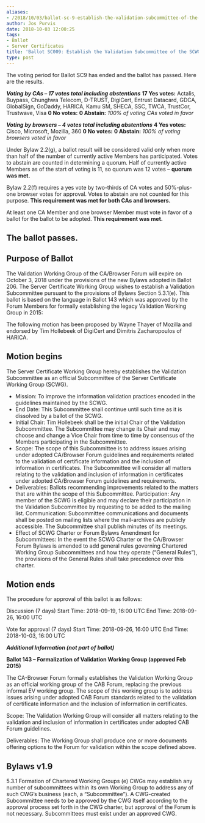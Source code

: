 ```yaml
---
aliases:
- /2018/10/03/ballot-sc-9-establish-the-validation-subcommittee-of-the-scwg/
author: Jos Purvis
date: 2018-10-03 12:00:25
tags:
- Ballot
- Server Certificates
title: 'Ballot SC009: Establish the Validation Subcommittee of the SCWG'
type: post
---
```


The voting period for Ballot SC9 has ended and the ballot has passed. Here are the results.

_**Voting by CAs – 17 votes total including abstentions**_
**17 Yes votes:** Actalis, Buypass, Chunghwa Telecom, D-TRUST, DigiCert, Entrust Datacard, GDCA, GlobalSign, GoDaddy, HARICA, Kamu SM, SHECA, SSC, TWCA, TrustCor, Trustwave, Visa
**0 No votes:**
**0 Abstain:**
_100% of voting CAs voted in favor_

_**Voting by browsers – 4 votes total including abstentions**_
**4 Yes votes:** Cisco, Microsoft, Mozilla, 360
**0 No votes:**
**0 Abstain:**
_100% of voting browsers voted in favor_

Under Bylaw 2.2(g), a ballot result will be considered valid only when more than half of the number of currently active Members has participated. Votes to abstain are counted in determining a quorum. Half of currently active Members as of the start of voting is 11, so quorum was 12 votes – **quorum was met.**

Bylaw 2.2(f) requires a yes vote by two-thirds of CA votes and 50%-plus-one browser votes for approval. Votes to abstain are not counted for this purpose. **This requirement was met for both CAs and browsers.**

At least one CA Member and one browser Member must vote in favor of a ballot for the ballot to be adopted. **This requirement was met.**

## The ballot passes.

## Purpose of Ballot

The Validation Working Group of the CA/Browser Forum will expire on October 3, 2018 under the provisions of the new Bylaws adopted in Ballot 206. The Server Certificate Working Group wishes to establish a Validation Subcommittee pursuant to the provisions of Bylaws Section 5.3.1(e). This ballot is based on the language in Ballot 143 which was approved by the Forum Members for formally establishing the legacy Validation Working Group in 2015:

The following motion has been proposed by Wayne Thayer of Mozilla and endorsed by Tim Hollebeek of DigiCert and Dimitris Zacharopoulos of HARICA.

## Motion begins

The Server Certificate Working Group hereby establishes the Validation Subcommittee as an official Subcommittee of the Server Certificate Working Group (SCWG).

- Mission: To improve the information validation practices encoded in the guidelines maintained by the SCWG.
- End Date: This Subcommittee shall continue until such time as it is dissolved by a ballot of the SCWG.
- Initial Chair: Tim Hollebeek shall be the initial Chair of the Validation Subcommittee. The Subcommittee may change its Chair and may choose and change a Vice Chair from time to time by consensus of the Members participating in the Subcommittee.
- Scope: The scope of this Subcommittee is to address issues arising under adopted CA/Browser Forum guidelines and requirements related to the validation of certificate information and the inclusion of information in certificates. The Subcommittee will consider all matters relating to the validation and inclusion of information in certificates under adopted CA/Browser Forum guidelines and requirements.
- Deliverables: Ballots recommending improvements related to the matters that are within the scope of this Subcommittee.
  Participation: Any member of the SCWG is eligible and may declare their participation in the Validation Subcommittee by requesting to be added to the mailing list.
  Communication: Subcommittee communications and documents shall be posted on mailing lists where the mail-archives are publicly accessible. The Subcommittee shall publish minutes of its meetings.
- Effect of SCWG Charter or Forum Bylaws Amendment for Subcommittees: In the event the SCWG Charter or the CA/Browser Forum Bylaws is amended to add general rules governing Chartered Working Group Subcommittees and how they operate (“General Rules”), the provisions of the General Rules shall take precedence over this charter.

## Motion ends

The procedure for approval of this ballot is as follows:

Discussion (7 days)
Start Time: 2018-09-19, 16:00 UTC
End Time: 2018-09-26, 16:00 UTC

Vote for approval (7 days)
Start Time: 2018-09-26, 16:00 UTC
End Time: 2018-10-03, 16:00 UTC

_**Additional Information (not part of ballot)**_

**Ballot 143 – Formalization of Validation Working Group (approved Feb 2015)**

The CA-Browser Forum formally establishes the Validation Working Group as an official working group of the CAB Forum, replacing the previous informal EV working group. The scope of this working group is to address issues arising under adopted CAB Forum standards related to the validation of certificate information and the inclusion of information in certificates.

Scope: The Validation Working Group will consider all matters relating to the validation and inclusion of information in certificates under adopted CAB Forum guidelines.

Deliverables: The Working Group shall produce one or more documents offering options to the Forum for validation within the scope defined above.

## Bylaws v1.9

5.3.1 Formation of Chartered Working Groups
(e) CWGs may establish any number of subcommittees within its own Working Group to address any of such CWG’s business (each, a “Subcommittee”). A CWG-created Subcommittee needs to be approved by the CWG itself according to the approval process set forth in the CWG charter, but approval of the Forum is not necessary. Subcommittees must exist under an approved CWG.